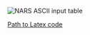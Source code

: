 
![NARS ASCII input table](https://user-images.githubusercontent.com/24262360/51793364-56b02300-218d-11e9-8a28-a0b71146b5d7.png)

[Path to Latex code](https://gist.github.com/pisaev1/ae509159a2f865a74a764db0f6b528ff)